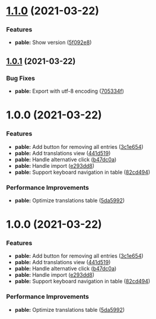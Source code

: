 # [1.1.0](https://github.com/TheUnderScorer/pable/compare/client-1.0.1...client-1.1.0) (2021-03-22)


### Features

* **pable:** Show version ([5f092e8](https://github.com/TheUnderScorer/pable/commit/5f092e81812c8ba2885939aae63b54a0e53b8c0b))

## [1.0.1](https://github.com/TheUnderScorer/pable/compare/client-1.0.0...client-1.0.1) (2021-03-22)


### Bug Fixes

* **pable:** Export with utf-8 encoding ([705334f](https://github.com/TheUnderScorer/pable/commit/705334feca11143d3d7cb1f234c84be98e76f9b1))

# 1.0.0 (2021-03-22)


### Features

* **pable:** Add button for removing all entries ([3c1e654](https://github.com/TheUnderScorer/pable/commit/3c1e65408dabb2dc37729a9904c351f99b5c1eec))
* **pable:** Add translations view ([441d519](https://github.com/TheUnderScorer/pable/commit/441d5192cf6362cf35ed9cdd94580b1c287fc59f))
* **pable:** Handle alternative click ([b47dc0a](https://github.com/TheUnderScorer/pable/commit/b47dc0a16ac5a2d450edf7ba4fa3e00f053e6be3))
* **pable:** Handle import ([e293dd8](https://github.com/TheUnderScorer/pable/commit/e293dd8ca13112b84342a6c847411780f75239ee))
* **pable:** Support keyboard navigation in table ([82cd494](https://github.com/TheUnderScorer/pable/commit/82cd494db81663abd1e410831387e05c0c42ebdf))


### Performance Improvements

* **pable:** Optimize translations table ([5da5992](https://github.com/TheUnderScorer/pable/commit/5da5992f2193a9010449ae497146f6ddba6bbd16))

# 1.0.0 (2021-03-22)


### Features

* **pable:** Add button for removing all entries ([3c1e654](https://github.com/TheUnderScorer/pable/commit/3c1e65408dabb2dc37729a9904c351f99b5c1eec))
* **pable:** Add translations view ([441d519](https://github.com/TheUnderScorer/pable/commit/441d5192cf6362cf35ed9cdd94580b1c287fc59f))
* **pable:** Handle alternative click ([b47dc0a](https://github.com/TheUnderScorer/pable/commit/b47dc0a16ac5a2d450edf7ba4fa3e00f053e6be3))
* **pable:** Handle import ([e293dd8](https://github.com/TheUnderScorer/pable/commit/e293dd8ca13112b84342a6c847411780f75239ee))
* **pable:** Support keyboard navigation in table ([82cd494](https://github.com/TheUnderScorer/pable/commit/82cd494db81663abd1e410831387e05c0c42ebdf))


### Performance Improvements

* **pable:** Optimize translations table ([5da5992](https://github.com/TheUnderScorer/pable/commit/5da5992f2193a9010449ae497146f6ddba6bbd16))
